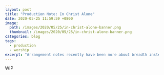 ```yaml
---
layout: post
title: "Production Note: In Christ Alone"
date: 2020-05-25 11:59:59 +0800
image: 
  path: /images/2020/05/25/in-christ-alone-banner.png
  thumbnail: /images/2020/05/25/in-christ-alone-banner.png
categories: blog
tags:
  - production
  - worship
excerpt: "Arrangement notes recently have been more about breadth instead of depth, which doesn’t vibe with me all that much this week. So in this week’s arrangement note of “In Christ Alone,” I focus in on only breaking down one segment of my arrangement, in order to better demonstrate the how’s and why’s I write what I write."
---
```


WIP
